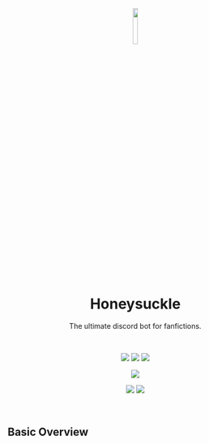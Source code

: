 <p align="center"><img width=13.5% src="https://github.com/yashprakash13/Honeysuckle/blob/master/hs_logo.png"></p>
<h1 align="center">Honeysuckle</h1>
<p align="center">The ultimate discord bot for fanfictions.</p>
&nbsp;&nbsp;&nbsp;&nbsp;&nbsp;&nbsp;&nbsp;&nbsp;&nbsp;&nbsp;&nbsp;&nbsp;&nbsp;&nbsp;&nbsp;&nbsp;&nbsp;&nbsp;&nbsp;
<p align="center"><img src="https://img.shields.io/badge/discord.py-built-orange?style=for-the-badge">   <img src="https://img.shields.io/badge/python-3.6-brightgreen?style=for-the-badge">   <img src="https://img.shields.io/badge/maintained-yes-blue?style=for-the-badge"></p>
<p align="center"><img src="https://img.shields.io/badge/launched-March20-yellow?style=for-the-badge"></p>
<p align="center"><img src="https://img.shields.io/badge/Active%20in%20servers%3A-11-red?style=for-the-badge"> <img src="https://img.shields.io/badge/messages%20sent%3A-1000%2B-green?style=for-the-badge"> </p>
&nbsp;&nbsp;&nbsp;&nbsp;&nbsp;&nbsp;&nbsp;&nbsp;&nbsp;&nbsp;&nbsp;&nbsp;&nbsp;&nbsp;&nbsp;&nbsp;&nbsp;&nbsp;&nbsp;


## Basic Overview
